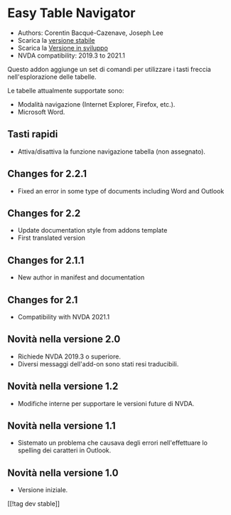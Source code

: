 # Easy Table Navigator #

* Authors: Corentin Bacqué-Cazenave, Joseph Lee
* Scarica la  [versione stabile][1]
* Scarica la [Versione in sviluppo][2]
* NVDA compatibility: 2019.3 to 2021.1

Questo addon aggiunge un set di comandi per utilizzare i tasti freccia
nell'esplorazione delle tabelle.

Le tabelle attualmente supportate sono:

* Modalità navigazione (Internet Explorer, Firefox, etc.).
* Microsoft Word.

## Tasti rapidi

* Attiva/disattiva la funzione navigazione tabella (non assegnato).

## Changes for 2.2.1

* Fixed an error in some type of documents including Word and Outlook

## Changes for 2.2

* Update documentation style from addons template
* First translated version

## Changes for 2.1.1

* New author in manifest and documentation

## Changes for 2.1

* Compatibility with NVDA 2021.1

## Novità nella versione 2.0

* Richiede NVDA 2019.3 o superiore.
* Diversi messaggi dell'add-on sono stati resi traducibili.

## Novità nella versione 1.2

* Modifiche interne per supportare le versioni future di NVDA.

## Novità nella versione 1.1

* Sistemato un problema che causava degli errori nell'effettuare lo spelling
  dei caratteri in Outlook.

## Novità nella versione 1.0

*   Versione iniziale.

[[!tag dev stable]]

[1]: https://www.nvaccess.org/addonStore/legacy?file=etn

[2]: https://www.nvaccess.org/addonStore/legacy?file=etn-dev
